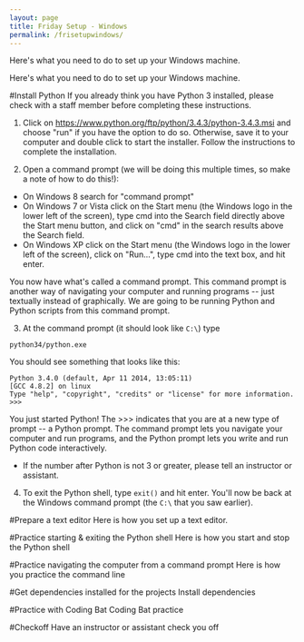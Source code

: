 ```yaml
---
layout: page
title: Friday Setup - Windows
permalink: /frisetupwindows/
---
```


Here's what you need to do to set up your Windows machine.

Here's what you need to do to set up your Windows machine.

#Install Python
If you already think you have Python 3 installed, please check with a staff member before completing these instructions.

1.  Click on https://www.python.org/ftp/python/3.4.3/python-3.4.3.msi and choose "run" if you have the option to do so. Otherwise, save it to your computer and double click to start the installer.  Follow the instructions to complete the installation.

2.  Open a command prompt (we will be doing this multiple times, so make a note of how to do this!):
  * On Windows 8 search for "command prompt"
  * On Windows 7 or Vista click on the Start menu (the Windows logo in the lower left of the screen), type cmd into the Search field directly above the Start menu button, and click on "cmd" in the search results above the Search field.
  * On Windows XP click on the Start menu (the Windows logo in the lower left of the screen), click on "Run...", type cmd into the text box, and hit enter.

  You now have what's called a command prompt.  This command prompt is another way of navigating your computer and running programs -- just textually instead of graphically. We are going to be running Python and Python scripts from this command prompt.

3. At the command prompt (it should look like  `C:\`) type 
```
python34/python.exe
```
You should see something that looks like this:

```
Python 3.4.0 (default, Apr 11 2014, 13:05:11)
[GCC 4.8.2] on linux
Type "help", "copyright", "credits" or "license" for more information.
>>> 
```

You just started Python! The >>> indicates that you are at a new type of prompt -- a Python prompt. The command prompt lets you navigate your computer and run programs, and the Python prompt lets you write and run Python code interactively.

  * If the number after Python is not 3 or greater, please tell an instructor or assistant.


4. To exit the Python shell, type `exit()` and hit enter.  You'll now be back at the Windows command prompt (the `C:\` that you saw earlier).







#Prepare a text editor
Here is how you set up a text editor.

#Practice starting & exiting the Python shell
Here is how you start and stop the Python shell

#Practice navigating the computer from a command prompt
Here is how you practice the command line

#Get dependencies installed for the projects
Install dependencies

#Practice with Coding Bat
Coding Bat practice

#Checkoff
Have an instructor or assistant check you off
